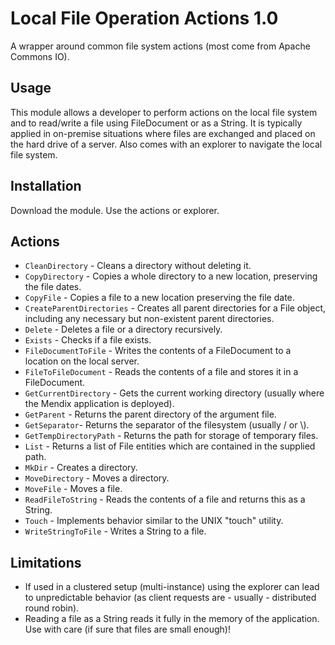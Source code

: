 # Local File Operation Actions 1.0
A wrapper around common file system actions (most come from Apache Commons IO).

## Usage
This module allows a developer to perform actions on the local file system and to read/write a file using FileDocument or as a String.
It is typically applied in on-premise situations where files are exchanged and placed on the hard drive of a server.
Also comes with an explorer to navigate the local file system.

## Installation
Download the module.
Use the actions or explorer.

## Actions
- `CleanDirectory` - Cleans a directory without deleting it.
- `CopyDirectory` - Copies a whole directory to a new location, preserving the file dates.
- `CopyFile` - Copies a file to a new location preserving the file date.
- `CreateParentDirectories` - Creates all parent directories for a File object, including any necessary but non-existent parent directories.
- `Delete` - Deletes a file or a directory recursively.
- `Exists` - Checks if a file exists.
- `FileDocumentToFile` - Writes the contents of a FileDocument to a location on the local server.
- `FileToFileDocument` - Reads the contents of a file and stores it in a FileDocument.
- `GetCurrentDirectory` - Gets the current working directory (usually where the Mendix application is deployed).
- `GetParent` - Returns the parent directory of the argument file.
- `GetSeparator`- Returns the separator of the filesystem (usually / or \\).
- `GetTempDirectoryPath` - Returns the path for storage of temporary files.
- `List` - Returns a list of File entities which are contained in the supplied path.
- `MkDir` - Creates a directory.
- `MoveDirectory` - Moves a directory.
- `MoveFile` - Moves a file.
- `ReadFileToString` - Reads the contents of a file and returns this as a String.
- `Touch` - Implements behavior similar to the UNIX "touch" utility.
- `WriteStringToFile` - Writes a String to a file.

## Limitations
- If used in a clustered setup (multi-instance) using the explorer can lead to unpredictable behavior (as client requests are - usually - distributed round robin).
- Reading a file as a String reads it fully in the memory of the application. Use with care (if sure that files are small enough)!